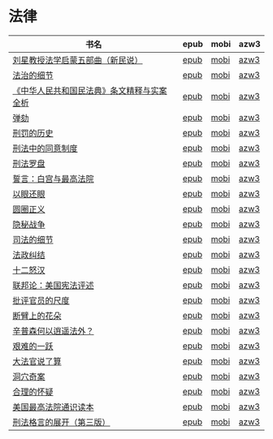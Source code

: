# 法律

| 书名 | epub | mobi | azw3 |
| --- | --- | --- | --- |
| [刘星教授法学启蒙五部曲（新民说）](http://ct.dalanmei.com/f/31084289-771246342-9c3b28) | [epub](http://ct.dalanmei.com/f/31084289-771246342-9c3b28) | [mobi](http://ct.dalanmei.com/f/31084289-771230824-7c565d) | [azw3](http://ct.dalanmei.com/f/31084289-771236077-fb062e) |
| [法治的细节](http://ct.dalanmei.com/f/31084289-570303581-7bca47) | [epub](http://ct.dalanmei.com/f/31084289-570303581-7bca47) | [mobi](http://ct.dalanmei.com/f/31084289-570176715-1950b0) | [azw3](http://ct.dalanmei.com/f/31084289-570373430-c79104) |
| [《中华人民共和国民法典》条文精释与实案全析](http://ct.dalanmei.com/f/31084289-570353157-e551c1) | [epub](http://ct.dalanmei.com/f/31084289-570353157-e551c1) | [mobi](http://ct.dalanmei.com/f/31084289-570161128-90e767) | [azw3](http://ct.dalanmei.com/f/31084289-571401461-78f3e1) |
| [弹劾](http://ct.dalanmei.com/f/31084289-570357527-8321de) | [epub](http://ct.dalanmei.com/f/31084289-570357527-8321de) | [mobi](http://ct.dalanmei.com/f/31084289-570148600-78704f) | [azw3](http://ct.dalanmei.com/f/31084289-571404890-425bbd) |
| [刑罚的历史](http://ct.dalanmei.com/f/31084289-572068870-d5a543) | [epub](http://ct.dalanmei.com/f/31084289-572068870-d5a543) | [mobi](http://ct.dalanmei.com/f/31084289-571730939-cefe1a) | [azw3](http://ct.dalanmei.com/f/31084289-572086797-690ced) |
| [刑法中的同意制度](http://ct.dalanmei.com/f/31084289-572072963-083bcb) | [epub](http://ct.dalanmei.com/f/31084289-572072963-083bcb) | [mobi](http://ct.dalanmei.com/f/31084289-571730769-f06688) | [azw3](http://ct.dalanmei.com/f/31084289-572089756-a26990) |
| [刑法罗盘](http://ct.dalanmei.com/f/31084289-572084318-732f25) | [epub](http://ct.dalanmei.com/f/31084289-572084318-732f25) | [mobi](http://ct.dalanmei.com/f/31084289-571729075-0fdf49) | [azw3](http://ct.dalanmei.com/f/31084289-572112233-3930a4) |
| [誓言：白宫与最高法院](http://ct.dalanmei.com/f/31084289-572095126-32b8df) | [epub](http://ct.dalanmei.com/f/31084289-572095126-32b8df) | [mobi](http://ct.dalanmei.com/f/31084289-571726932-b87ad9) | [azw3](http://ct.dalanmei.com/f/31084289-572114725-d0d331) |
| [以眼还眼](http://ct.dalanmei.com/f/31084289-572114174-749c63) | [epub](http://ct.dalanmei.com/f/31084289-572114174-749c63) | [mobi](http://ct.dalanmei.com/f/31084289-571713911-481ebf) | [azw3](http://ct.dalanmei.com/f/31084289-572127256-86bd8a) |
| [圆圈正义](http://ct.dalanmei.com/f/31084289-572114779-dcfe31) | [epub](http://ct.dalanmei.com/f/31084289-572114779-dcfe31) | [mobi](http://ct.dalanmei.com/f/31084289-571711338-307ecd) | [azw3](http://ct.dalanmei.com/f/31084289-572133848-3c0f4d) |
| [隐秘战争](http://ct.dalanmei.com/f/31084289-572120615-49a9cc) | [epub](http://ct.dalanmei.com/f/31084289-572120615-49a9cc) | [mobi](http://ct.dalanmei.com/f/31084289-571639705-0a45be) | [azw3](http://ct.dalanmei.com/f/31084289-572181084-5737b2) |
| [司法的细节](None) | [epub](None) | [mobi](None) | [azw3](None) |
| [法政纠结](http://ct.dalanmei.com/f/31084289-571921619-7e91b9) | [epub](http://ct.dalanmei.com/f/31084289-571921619-7e91b9) | [mobi](http://ct.dalanmei.com/f/31084289-571559310-098525) | [azw3](http://ct.dalanmei.com/f/31084289-572076751-a4c13d) |
| [十二怒汉](http://ct.dalanmei.com/f/31084289-571735922-125ad7) | [epub](http://ct.dalanmei.com/f/31084289-571735922-125ad7) | [mobi](http://ct.dalanmei.com/f/31084289-571584066-35f285) | [azw3](http://ct.dalanmei.com/f/31084289-571854255-b2611f) |
| [联邦论：美国宪法评述](http://ct.dalanmei.com/f/31084289-571773301-915ce4) | [epub](http://ct.dalanmei.com/f/31084289-571773301-915ce4) | [mobi](http://ct.dalanmei.com/f/31084289-571483513-99c12d) | [azw3](http://ct.dalanmei.com/f/31084289-571869674-6104fa) |
| [批评官员的尺度](None) | [epub](None) | [mobi](None) | [azw3](None) |
| [断臂上的花朵](http://ct.dalanmei.com/f/31084289-571784574-99e15f) | [epub](http://ct.dalanmei.com/f/31084289-571784574-99e15f) | [mobi](http://ct.dalanmei.com/f/31084289-571451034-818763) | [azw3](http://ct.dalanmei.com/f/31084289-571885084-6c0ae2) |
| [辛普森何以逍遥法外？](None) | [epub](None) | [mobi](None) | [azw3](None) |
| [艰难的一跃](None) | [epub](None) | [mobi](None) | [azw3](None) |
| [大法官说了算](http://ct.dalanmei.com/f/31084289-571785324-03aa4f) | [epub](http://ct.dalanmei.com/f/31084289-571785324-03aa4f) | [mobi](http://ct.dalanmei.com/f/31084289-571451666-449fd0) | [azw3](http://ct.dalanmei.com/f/31084289-571885453-fd376f) |
| [洞穴奇案](http://ct.dalanmei.com/f/31084289-571785377-518f38) | [epub](http://ct.dalanmei.com/f/31084289-571785377-518f38) | [mobi](http://ct.dalanmei.com/f/31084289-571451719-293c7c) | [azw3](http://ct.dalanmei.com/f/31084289-571885472-8e0f98) |
| [合理的怀疑](http://ct.dalanmei.com/f/31084289-595860295-b5b8e4) | [epub](http://ct.dalanmei.com/f/31084289-595860295-b5b8e4) | [mobi](http://ct.dalanmei.com/f/31084289-595857286-56024e) | [azw3](http://ct.dalanmei.com/f/31084289-595859798-ace867) |
| [美国最高法院通识读本](http://ct.dalanmei.com/f/31084289-571789901-8f306c) | [epub](http://ct.dalanmei.com/f/31084289-571789901-8f306c) | [mobi](http://ct.dalanmei.com/f/31084289-571457043-19f86b) | [azw3](http://ct.dalanmei.com/f/31084289-571895245-ee7c3e) |
| [刑法格言的展开（第三版）](http://ct.dalanmei.com/f/31084289-571790600-585491) | [epub](http://ct.dalanmei.com/f/31084289-571790600-585491) | [mobi](http://ct.dalanmei.com/f/31084289-571457550-b271c9) | [azw3](http://ct.dalanmei.com/f/31084289-571897459-d03897) |
